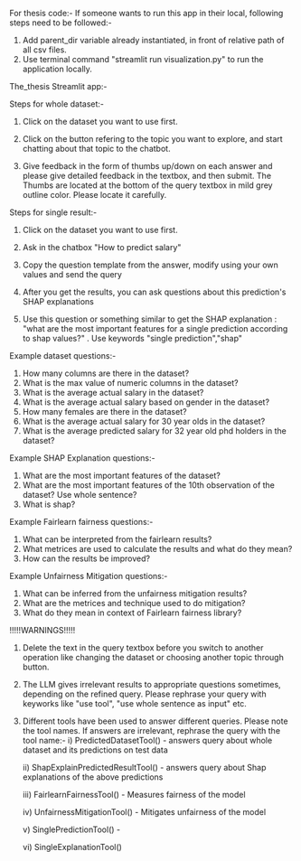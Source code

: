 For thesis code:-
If someone wants to run this app in their local, following steps need to be followed:-
1. Add parent_dir variable already instantiated, in front of relative path of all csv files.
3. Use terminal command "streamlit run visualization.py" to run the application locally.

The_thesis Streamlit app:-

Steps for whole dataset:-

1. Click on the dataset you want to use first.

2. Click on the button refering to the topic you want to explore, and start chatting about that topic to the chatbot.

3. Give feedback in the form of thumbs up/down  on each answer and please give detailed feedback in the textbox, and then submit. The Thumbs are located at the bottom of the query textbox in mild grey outline color. Please locate it carefully.

Steps for single result:-

1. Click on the dataset you want to use first.

2. Ask in the chatbox "How to predict salary"

3. Copy the question template from the answer, modify using your own values and send the query

4. After you get the results, you can ask questions about this prediction's SHAP explanations

5. Use this question or something similar to get the SHAP explanation : "what are the most important features for a single prediction according to shap values?" . Use keywords "single prediction","shap"

Example dataset questions:-
1. How many columns are there in the dataset?
2. What is the max value of numeric columns in the dataset?
3. What is the average actual salary in the dataset?
4. What is the average actual salary based on gender in the dataset?
5. How many females are there in the dataset?
6. What is the average actual salary for 30 year olds in the dataset?
7. What is the average predicted salary for 32 year old phd holders in the dataset? 

Example SHAP Explanation questions:-
1. What are the most important features of the dataset?
2. What are the most important features of the 10th observation of the dataset? Use whole sentence?
3. What is shap?

Example Fairlearn fairness questions:-
1. What can be interpreted from the fairlearn results?
2. What metrices are used to calculate the results and what do they mean?
3. How can the results be improved?

Example Unfairness Mitigation questions:-
1. What can be inferred from the unfairness mitigation results?
2. What are the metrices and technique used to do mitigation?
3. What do they mean in context of Fairlearn fairness library?

!!!!!WARNINGS!!!!!

1. Delete the text in the query textbox before you switch to another operation like changing the dataset or choosing another topic through button.

2. The LLM gives irrelevant results to appropriate questions sometimes, depending on the refined query. Please rephrase your query with keyworks like "use tool", "use whole sentence as input" etc.

3. Different tools have been used to answer different queries. Please note the tool names. If answers are irrelevant, rephrase the query with the tool name:-
	i)		PredictedDatasetTool() - answers query about whole dataset and its predictions on test data

	ii)		ShapExplainPredictedResultTool() - answers query about Shap explanations of the    above predictions

	iii)	FairlearnFairnessTool() - Measures fairness of the model

	iv)		UnfairnessMitigationTool() - Mitigates unfairness of the model

	v)		SinglePredictionTool() - 

	vi)		SingleExplanationTool() 




